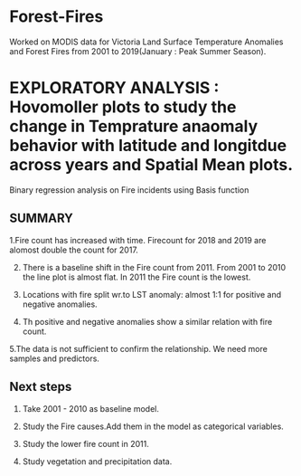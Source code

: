 # Forest-Fires
Worked on MODIS data for Victoria Land Surface Temperature Anomalies and Forest Fires from 2001 to 2019(January : Peak Summer Season).

# EXPLORATORY ANALYSIS : Hovomoller plots to study the change in Temprature anaomaly behavior with latitude and longitdue across years and Spatial Mean plots.

Binary regression analysis on Fire incidents using Basis function

## SUMMARY

1.Fire count has increased with time. Firecount for 2018 and 2019 are alomost double the count for 2017.

2. There is a baseline shift in the Fire count from 2011. From 2001 to 2010 the line plot is almost flat. In 2011 the Fire count is the lowest.

3. Locations with fire split wr.to LST anomaly:  almost 1:1 for positive and negative anomalies.

4. Th positive and negative anomalies show a similar relation with fire count.

5.The data is not sufficient to confirm the relationship. We need more samples and predictors.

## Next steps

1. Take 2001 - 2010 as baseline model.

2. Study the Fire causes.Add them in the model as categorical variables.

3. Study the lower fire count in 2011.
4. Study vegetation and  precipitation data.
